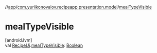 //[app](../../index.md)/[com.yuriikonovalov.recipeapp.presentation.model](index.md)/[mealTypeVisible](meal-type-visible.md)

# mealTypeVisible

[androidJvm]\
val [RecipeUi](-recipe-ui/index.md).[mealTypeVisible](meal-type-visible.md): [Boolean](https://kotlinlang.org/api/latest/jvm/stdlib/kotlin/-boolean/index.html)
